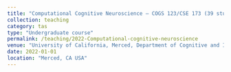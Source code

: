 ```yaml
---
title: "Computational Cognitive Neuroscience – COGS 123/CSE 173 (39 students)"
collection: teaching
category: tas
type: "Undergraduate course"
permalink: /teaching/2022-Computational-cognitive-neuroscience
venue: "University of California, Merced, Department of Cognitive and Information Sciences"
date: 2022-01-01
location: "Merced, CA USA"
---
```


